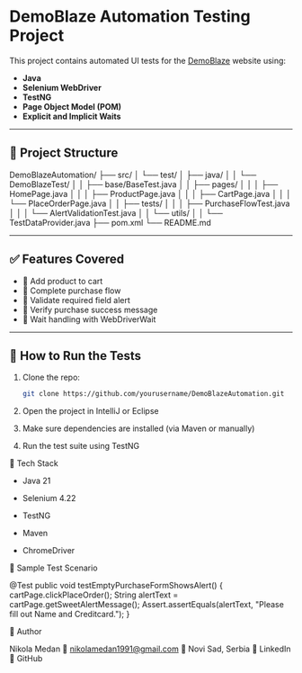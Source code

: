 # DemoBlaze Automation Testing Project

This project contains automated UI tests for the [DemoBlaze](https://www.demoblaze.com/) website using:
- **Java**
- **Selenium WebDriver**
- **TestNG**
- **Page Object Model (POM)**
- **Explicit and Implicit Waits**

---

## 📌 Project Structure

DemoBlazeAutomation/
├── src/
│ └── test/
│ ├── java/
│ │ └── DemoBlazeTest/
│ │ ├── base/BaseTest.java
│ │ ├── pages/
│ │ │ ├── HomePage.java
│ │ │ ├── ProductPage.java
│ │ │ ├── CartPage.java
│ │ │ └── PlaceOrderPage.java
│ │ ├── tests/
│ │ │ ├── PurchaseFlowTest.java
│ │ │ └── AlertValidationTest.java
│ │ └── utils/
│ │ └── TestDataProvider.java
├── pom.xml
└── README.md

---

## ✅ Features Covered

- 🛒 Add product to cart
- 🧾 Complete purchase flow
- 🚫 Validate required field alert
- 🎯 Verify purchase success message
- 🔄 Wait handling with WebDriverWait

---

## 🚀 How to Run the Tests

1. Clone the repo:
   ```bash
   git clone https://github.com/yourusername/DemoBlazeAutomation.git
2. Open the project in IntelliJ or Eclipse

3. Make sure dependencies are installed (via Maven or manually)

4. Run the test suite using TestNG

🔧 Tech Stack

   - Java 21

   - Selenium 4.22

   - TestNG

   - Maven

   - ChromeDriver

🧪 Sample Test Scenario

@Test
public void testEmptyPurchaseFormShowsAlert() {
    cartPage.clickPlaceOrder();
    String alertText = cartPage.getSweetAlertMessage();
    Assert.assertEquals(alertText, "Please fill out Name and Creditcard.");
}

📎 Author

Nikola Medan
📧 nikolamedan1991@gmail.com
📍 Novi Sad, Serbia
🔗 LinkedIn
🔗 GitHub
